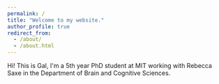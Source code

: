 ```yaml
---
permalink: /
title: "Welcome to my website."
author_profile: true
redirect_from: 
  - /about/
  - /about.html
---
```


Hi! This is Gal, I'm a 5th year PhD student at MIT working with Rebecca Saxe in the Department of Brain and Cognitive Sciences.

